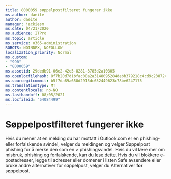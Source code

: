 ```yaml
---
title: 8000059 søppelpostfilteret fungerer ikke
ms.author: daeite
author: daeite
manager: jackiesm
ms.date: 04/21/2020
ms.audience: ITPro
ms.topic: article
ms.service: o365-administration
ROBOTS: NOINDEX, NOFOLLOW
localization_priority: Normal
ms.custom:
- "990"
- "8000059"
ms.assetid: 29dedb91-06e2-42e5-8281-3785d2a10305
ms.openlocfilehash: 8f7b20d7d1bfac00a2a3148095284debb379218c4cd9c2387249df994fbb08b6
ms.sourcegitcommit: b5f7da89a650d2915dc652449623c78be6247175
ms.translationtype: MT
ms.contentlocale: nb-NO
ms.lasthandoff: 08/05/2021
ms.locfileid: "54084499"
---
```

# <a name="spam-filter-not-working"></a>Søppelpostfilteret fungerer ikke

Hvis du mener at en melding du har mottatt i Outlook.com er en phishing- eller  forfalskende svindel, velger du meldingen og velger Søppelpost phishing for å merke den som en \>  phishingsvindel. Hvis du vil lære mer om misbruk, phishing og forfalskende, kan [du lese dette](https://support.office.com/article/0d882ea5-eedc-4bed-aebc-079ffa1105a3?wt.mc_id=Office_Outlook_com_Alchemy). Hvis du vil blokkere e-postadresser, legge til adresser eller domener i listen Safe avsendere eller bruke andre alternativer for søppelpost, velger du Alternativer **for** søppelpost.
  